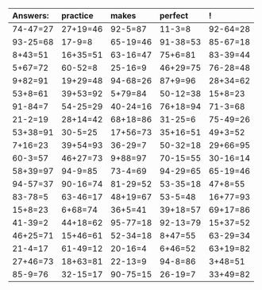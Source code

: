 | Answers: | practice | makes | perfect | ! |
| :--- | :--- | :--- | :--- | :--- |
| 74-47=27 | 27+19=46 | 92-5=87 | 11-3=8 | 92-64=28 | 
| 93-25=68 | 17-9=8 | 65-19=46 | 91-38=53 | 85-67=18 | 
| 8+43=51 | 16+35=51 | 63-16=47 | 75+6=81 | 83-39=44 | 
| 5+67=72 | 60-52=8 | 25-16=9 | 46+29=75 | 76-28=48 | 
| 9+82=91 | 19+29=48 | 94-68=26 | 87+9=96 | 28+34=62 | 
| 53+8=61 | 39+53=92 | 5+79=84 | 50-12=38 | 15+8=23 | 
| 91-84=7 | 54-25=29 | 40-24=16 | 76+18=94 | 71-3=68 | 
| 21-2=19 | 28+14=42 | 68+18=86 | 31-25=6 | 75-49=26 | 
| 53+38=91 | 30-5=25 | 17+56=73 | 35+16=51 | 49+3=52 | 
| 7+16=23 | 39+54=93 | 36-29=7 | 50-32=18 | 29+66=95 | 
| 60-3=57 | 46+27=73 | 9+88=97 | 70-15=55 | 30-16=14 | 
| 58+39=97 | 94-9=85 | 73-4=69 | 94-29=65 | 65-19=46 | 
| 94-57=37 | 90-16=74 | 81-29=52 | 53-35=18 | 47+8=55 | 
| 83-78=5 | 63-46=17 | 48+19=67 | 53-5=48 | 16+77=93 | 
| 15+8=23 | 6+68=74 | 36+5=41 | 39+18=57 | 69+17=86 | 
| 41-39=2 | 44+18=62 | 95-77=18 | 92-13=79 | 15+37=52 | 
| 46+25=71 | 15+46=61 | 52-34=18 | 8+47=55 | 63-29=34 | 
| 21-4=17 | 61-49=12 | 20-16=4 | 6+46=52 | 63+19=82 | 
| 27+46=73 | 18+63=81 | 22-13=9 | 94-8=86 | 3+48=51 | 
| 85-9=76 | 32-15=17 | 90-75=15 | 26-19=7 | 33+49=82 | 
